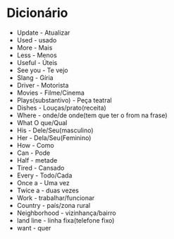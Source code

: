 # Dicionário 

* Update - Atualizar
* Used - usado
* More - Mais
* Less - Menos
* Useful - Úteis
* See you - Te vejo
* Slang - Gíria
* Driver - Motorista
* Movies - Filme/Cinema
* Plays(substantivo) - Peça teatral
* Dishes - Louças/prato(receita)
* Where - onde/de onde(tem que ter o from na frase)
* What O que/Qual
* His - Dele/Seu(masculino)
* Her - Dela/Seu(Feminino)
* How - Como
* Can - Pode
* Half - metade
* Tired - Cansado
* Every - Todo/Cada
* Once a - Uma vez
* Twice a - duas vezes
* Work - trabalhar/funcionar
* Country - país/zona rural
* Neighborhood - vizinhança/bairro
* land line - linha fixa(telefone fixo)
* want - quer